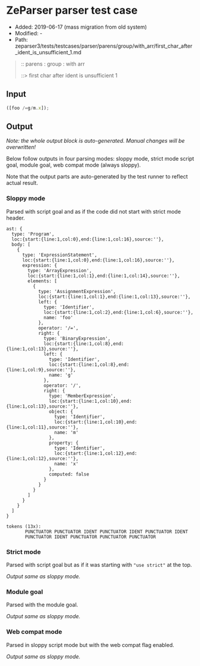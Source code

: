 # ZeParser parser test case

- Added: 2019-06-17 (mass migration from old system)
- Modified: -
- Path: zeparser3/tests/testcases/parser/parens/group/with_arr/first_char_after_ident_is_unsufficient_1.md

> :: parens : group : with arr
>
> ::> first char after ident is unsufficient 1

## Input

`````js
([foo /=g/m.x]);
`````

## Output

_Note: the whole output block is auto-generated. Manual changes will be overwritten!_

Below follow outputs in four parsing modes: sloppy mode, strict mode script goal, module goal, web compat mode (always sloppy).

Note that the output parts are auto-generated by the test runner to reflect actual result.

### Sloppy mode

Parsed with script goal and as if the code did not start with strict mode header.

`````
ast: {
  type: 'Program',
  loc:{start:{line:1,col:0},end:{line:1,col:16},source:''},
  body: [
    {
      type: 'ExpressionStatement',
      loc:{start:{line:1,col:0},end:{line:1,col:16},source:''},
      expression: {
        type: 'ArrayExpression',
        loc:{start:{line:1,col:1},end:{line:1,col:14},source:''},
        elements: [
          {
            type: 'AssignmentExpression',
            loc:{start:{line:1,col:1},end:{line:1,col:13},source:''},
            left: {
              type: 'Identifier',
              loc:{start:{line:1,col:2},end:{line:1,col:6},source:''},
              name: 'foo'
            },
            operator: '/=',
            right: {
              type: 'BinaryExpression',
              loc:{start:{line:1,col:8},end:{line:1,col:13},source:''},
              left: {
                type: 'Identifier',
                loc:{start:{line:1,col:8},end:{line:1,col:9},source:''},
                name: 'g'
              },
              operator: '/',
              right: {
                type: 'MemberExpression',
                loc:{start:{line:1,col:10},end:{line:1,col:13},source:''},
                object: {
                  type: 'Identifier',
                  loc:{start:{line:1,col:10},end:{line:1,col:11},source:''},
                  name: 'm'
                },
                property: {
                  type: 'Identifier',
                  loc:{start:{line:1,col:12},end:{line:1,col:12},source:''},
                  name: 'x'
                },
                computed: false
              }
            }
          }
        ]
      }
    }
  ]
}

tokens (13x):
       PUNCTUATOR PUNCTUATOR IDENT PUNCTUATOR IDENT PUNCTUATOR IDENT
       PUNCTUATOR IDENT PUNCTUATOR PUNCTUATOR PUNCTUATOR
`````

### Strict mode

Parsed with script goal but as if it was starting with `"use strict"` at the top.

_Output same as sloppy mode._

### Module goal

Parsed with the module goal.

_Output same as sloppy mode._

### Web compat mode

Parsed in sloppy script mode but with the web compat flag enabled.

_Output same as sloppy mode._
